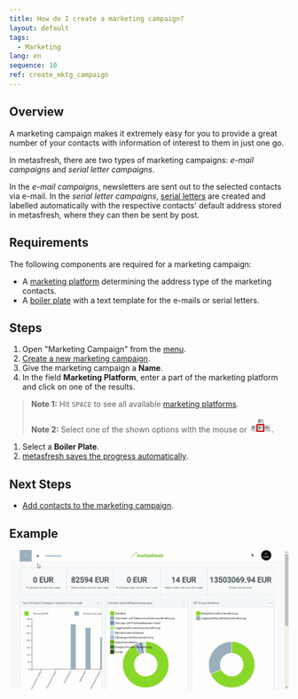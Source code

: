 ```yaml
---
title: How do I create a marketing campaign?
layout: default
tags:
  - Marketing
lang: en
sequence: 10
ref: create_mktg_campaign
---
```


## Overview
A marketing campaign makes it extremely easy for you to provide a great number of your contacts with information of interest to them in just one go.

In metasfresh, there are two types of marketing campaigns: *e-mail campaigns* and *serial letter campaigns*.

In the *e-mail campaigns*, newsletters are sent out to the selected contacts via e-mail. In the *serial letter campaigns*, [serial letters](Create_serial_letters) are created and labelled automatically with the respective contacts' default address stored in metasfresh, where they can then be sent by post.

## Requirements
The following components are required for a marketing campaign:
- A [marketing platform](Create_MKTG_platform) determining the address type of the marketing contacts.
- A [boiler plate](Create_boiler_plate) with a text template for the e-mails or serial letters.

## Steps
1. Open "Marketing Campaign" from the [menu](Menu).
1. [Create a new marketing campaign](New_Record_Window).
1. Give the marketing campaign a **Name**.
1. In the field **Marketing Platform**, enter a part of the marketing platform and click on one of the results.
 >**Note 1:** Hit `SPACE` to see all available [marketing platforms](Create_MKTG_platform).<br><br>
 >**Note 2:** Select one of the shown options with the mouse or ![](../DE/assets/Workflow_Auftrag_Bis_Rechnung_WebUI-73797.png).

1. Select a **Boiler Plate**.
1. [metasfresh saves the progress automatically](Saveindicator).

## Next Steps
- [Add contacts to the marketing campaign](Add_contacts_to_MKTG_campaign).

## Example
![](assets/Create_MKTG_campaign.gif)
